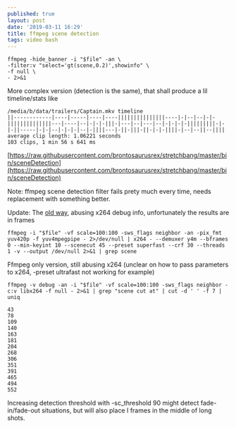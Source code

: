 ```yaml
---
published: true
layout: post
date: '2019-03-11 16:29'
title: ffmpeg scene detection
tags: video bash
---
```

    ffmpeg -hide_banner -i "$file" -an \
    -filter:v "select='gt(scene,0.2)',showinfo" \
    -f null \
    - 2>&1

More complex version (detection is the same), that shall produce a lil timeline/stats like

    /media/b/data/trailers/Captain.mkv timeline
    ||------------|----|-----|----|----|||||||||||||||----|-|--|--|-|-||||||||||||||---|----|--|-|-|-|||-|---|--|---|--|-|-|-|-|||||||||-|-|-||-----|-|-|--|-|-|-|--|-||||---|-||-|||-||-|-|-||||-|--|--||--||||
    average clip length: 1.06221 seconds
    103 clips, 1 min 56 s 641 ms

[https://raw.githubusercontent.com/brontosaurusrex/stretchbang/master/bin/sceneDetection](https://raw.githubusercontent.com/brontosaurusrex/stretchbang/master/bin/sceneDetection)

Note: ffmpeg scene detection filter fails prety much every time, needs replacement with something better.

Update: The [old way](https://github.com/brontosaurusrex/stretchbang/blob/master/.experiments/bin/scriptFFdropSceneDetection), abusing x264 debug info, unfortunately the results are in frames

    ffmpeg -i "$file" -vf scale=100:100 -sws_flags neighbor -an -pix_fmt yuv420p -f yuv4mpegpipe - 2>/dev/null | x264 - --demuxer y4m --bframes 0 --min-keyint 10 --scenecut 45 --preset superfast --crf 30 --threads 1 -v --output /dev/null 2>&1 | grep scene
    
Ffmpeg only version, still abusing x264 (unclear on how to pass parameters to x264, -preset ultrafast not working for example)

    ffmpeg -v debug -an -i "$file" -vf scale=100:100 -sws_flags neighbor -c:v libx264 -f null - 2>&1 | grep "scene cut at" | cut -d ' ' -f 7 | uniq
    
    43
    78
    109
    140
    163
    181
    204
    268
    306
    351
    391
    465
    494
    552
    
Increasing detection threshold with -sc_threshold 90 might detect fade-in/fade-out situations, but will also place I frames in the middle of long shots.
